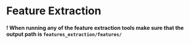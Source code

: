 
# Feature Extraction

#### ! When running any of the feature extraction tools make sure that the output path is `features_extraction/features/`
